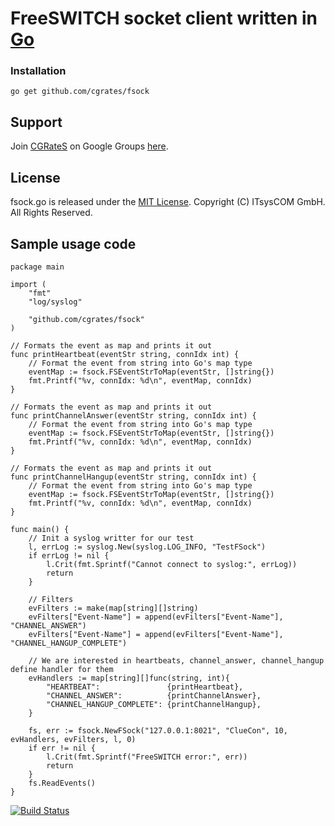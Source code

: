 # FreeSWITCH socket client written in [Go](http://cgrates.org/ "Go Website")

### Installation ###

`go get github.com/cgrates/fsock`

## Support ##
Join [CGRateS](http://www.cgrates.org/ "CGRateS Website") on Google Groups [here](https://groups.google.com/forum/#!forum/cgrates "CGRateS on GoogleGroups").

## License ##
fsock.go is released under the [MIT License](http://www.opensource.org/licenses/mit-license.php "MIT License").
Copyright (C) ITsysCOM GmbH. All Rights Reserved.

## Sample usage code ##
```
package main

import (
	"fmt"
	"log/syslog"

	"github.com/cgrates/fsock"
)

// Formats the event as map and prints it out
func printHeartbeat(eventStr string, connIdx int) {
	// Format the event from string into Go's map type
	eventMap := fsock.FSEventStrToMap(eventStr, []string{})
	fmt.Printf("%v, connIdx: %d\n", eventMap, connIdx)
}

// Formats the event as map and prints it out
func printChannelAnswer(eventStr string, connIdx int) {
	// Format the event from string into Go's map type
	eventMap := fsock.FSEventStrToMap(eventStr, []string{})
	fmt.Printf("%v, connIdx: %d\n", eventMap, connIdx)
}

// Formats the event as map and prints it out
func printChannelHangup(eventStr string, connIdx int) {
	// Format the event from string into Go's map type
	eventMap := fsock.FSEventStrToMap(eventStr, []string{})
	fmt.Printf("%v, connIdx: %d\n", eventMap, connIdx)
}

func main() {
	// Init a syslog writter for our test
	l, errLog := syslog.New(syslog.LOG_INFO, "TestFSock")
	if errLog != nil {
		l.Crit(fmt.Sprintf("Cannot connect to syslog:", errLog))
		return
	}

	// Filters
	evFilters := make(map[string][]string)
	evFilters["Event-Name"] = append(evFilters["Event-Name"], "CHANNEL_ANSWER")
	evFilters["Event-Name"] = append(evFilters["Event-Name"], "CHANNEL_HANGUP_COMPLETE")

	// We are interested in heartbeats, channel_answer, channel_hangup define handler for them
	evHandlers := map[string][]func(string, int){
		"HEARTBEAT":               {printHeartbeat},
		"CHANNEL_ANSWER":          {printChannelAnswer},
		"CHANNEL_HANGUP_COMPLETE": {printChannelHangup},
	}

	fs, err := fsock.NewFSock("127.0.0.1:8021", "ClueCon", 10, evHandlers, evFilters, l, 0)
	if err != nil {
		l.Crit(fmt.Sprintf("FreeSWITCH error:", err))
		return
	}
	fs.ReadEvents()
}
```

[![Build Status](https://secure.travis-ci.org/cgrates/fsock.png)](http://travis-ci.org/cgrates/fsock)

